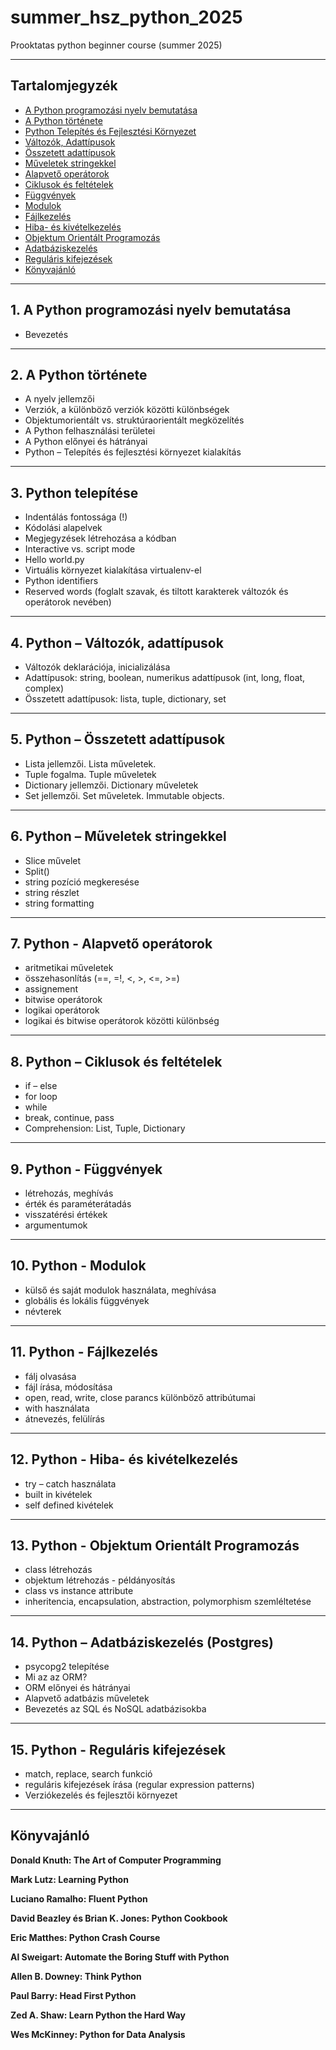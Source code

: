 # summer_hsz_python_2025
Prooktatas python beginner course (summer 2025)

---

## Tartalomjegyzék
- [A Python programozási nyelv bemutatása](#1-a-python-programozási-nyelv-bemutatása)
- [A Python története](#2-a-python-története)
- [Python Telepítés és Fejlesztési Környezet](#2-a-python-története)
- [Változók, Adattípusok](#4-python--változók-adattípusok)
- [Összetett adattípusok](#5-python--összetett-adattípusok)
- [Műveletek stringekkel](#6-python--műveletek-stringekkel)
- [Alapvető operátorok](#7-python---alapvető-operátorok)
- [Ciklusok és feltételek](#8-python--ciklusok-és-feltételek)
- [Függvények](#9-python---függvények)
- [Modulok](#10-python---modulok)
- [Fájlkezelés](#11-python---fájlkezelés)
- [Hiba- és kivételkezelés](#12-python---hiba--és-kivételkezelés)
- [Objektum Orientált Programozás](#13-python---objektum-orientált-programozás)
- [Adatbáziskezelés](#14-python--adatbáziskezelés-postgres)
- [Reguláris kifejezések](#15-python---reguláris-kifejezések)
- [Könyvajánló](#könyvajánló)

---

## 1. A Python programozási nyelv bemutatása
- Bevezetés

---

## 2. A Python története
- A nyelv jellemzői
- Verziók, a különböző verziók közötti különbségek
- Objektumorientált vs. struktúraorientált megközelítés
- A Python felhasználási területei
- A Python előnyei és hátrányai
- Python – Telepítés és fejlesztési környezet kialakítás

---

## 3. Python telepítése
- Indentálás fontossága (!)
- Kódolási alapelvek
- Megjegyzések létrehozása a kódban
- Interactive vs. script mode
- Hello world.py
- Virtuális környezet kialakítása virtualenv-el
- Python identifiers
- Reserved words (foglalt szavak, és tiltott karakterek változók és operátorok nevében)

---

## 4. Python – Változók, adattípusok
- Változók deklarációja, inicializálása
- Adattípusok: string, boolean, numerikus adattípusok (int, long, float, complex)
- Összetett adattípusok: lista, tuple, dictionary, set

---

## 5. Python – Összetett adattípusok
- Lista jellemzői. Lista műveletek. 
- Tuple fogalma. Tuple műveletek
- Dictionary jellemzői. Dictionary műveletek
- Set jellemzői. Set műveletek. Immutable objects.

---

## 6. Python – Műveletek stringekkel
- Slice művelet
- Split()
- string pozíció megkeresése
- string részlet
- string formatting

---

## 7. Python - Alapvető operátorok
- aritmetikai műveletek
- összehasonlítás (==, =!, <, >, <=, >=)
- assignement
- bitwise operátorok
- logikai operátorok
- logikai és bitwise operátorok közötti különbség

---

## 8. Python – Ciklusok és feltételek
- if – else
- for loop
- while
- break, continue, pass
- Comprehension: List, Tuple, Dictionary

---

## 9. Python - Függvények
- létrehozás, meghívás
- érték és paraméterátadás
- visszatérési értékek
- argumentumok

---

## 10. Python - Modulok
- külső és saját modulok használata, meghívása
- globális és lokális függvények
- névterek

---

## 11. Python - Fájlkezelés
- fálj olvasása
- fájl írása, módosítása
- open, read, write, close parancs különböző attribútumai
- with használata
- átnevezés, felülírás

---

## 12. Python - Hiba- és kivételkezelés
- try – catch használata
- built in kivételek
- self defined kivételek

---

## 13. Python - Objektum Orientált Programozás
- class létrehozás
- objektum létrehozás - példányosítás
- class vs instance attribute
- inheritencia, encapsulation, abstraction, polymorphism szemléltetése

---

## 14. Python – Adatbáziskezelés (Postgres)
- psycopg2 telepítése
- Mi az az ORM?
- ORM előnyei és hátrányai
- Alapvető adatbázis műveletek
- Bevezetés az SQL és NoSQL adatbázisokba

---

## 15. Python - Reguláris kifejezések
- match, replace, search funkció
- reguláris kifejezések írása (regular expression patterns)
- Verziókezelés és fejlesztői környezet

---

## Könyvajánló

**Donald Knuth: The Art of Computer Programming**  

**Mark Lutz: Learning Python**  

**Luciano Ramalho: Fluent Python**  

**David Beazley és Brian K. Jones: Python Cookbook**  

**Eric Matthes: Python Crash Course**  

**Al Sweigart: Automate the Boring Stuff with Python**  

**Allen B. Downey: Think Python**  

**Paul Barry: Head First Python**  

**Zed A. Shaw: Learn Python the Hard Way**  

**Wes McKinney: Python for Data Analysis**
